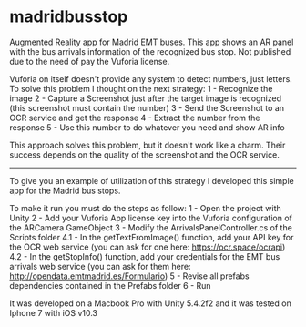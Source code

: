 # madridbusstop
Augmented Reality app for Madrid EMT buses. This app shows an AR panel with the bus arrivals information of the recognized bus stop. Not published due to the need of pay the Vuforia license.

Vuforia on itself doesn't provide any system to detect numbers, just letters. To solve this problem I thought on the next strategy:
  1 - Recognize the image
  2 - Capture a Screenshot just after the target image is recognized (this screenshot must contain the number)
  3 - Send the Screenshot to an OCR service and get the response
  4 - Extract the number from the response
  5 - Use this number to do whatever you need and show AR info
  
This approach solves this problem, but it doesn't work like a charm. Their success depends on the quality of the screenshot and the OCR service.

*******************************

To give you an example of utilization of this strategy I developed this simple app for the Madrid bus stops.

To make it run you must do the steps as follow:
  1 - Open the project with Unity
  2 - Add your Vuforia App license key into the Vuforia configuration of the ARCamera GameObject
  3 - Modify the ArrivalsPanelController.cs of the Scripts folder
    4.1 - In the getTextFromImage() function, add your API key for the OCR web service (you can ask for one here: https://ocr.space/ocrapi)
    4.2 - In the getStopInfo() function, add your credentials for the EMT bus arrivals web service (you can ask for them here: http://opendata.emtmadrid.es/Formulario)
  5 - Revise all prefabs dependencies contained in the Prefabs folder
  6 - Run
  
It was developed on a Macbook Pro with Unity 5.4.2f2 and it was tested on Iphone 7 with iOS v10.3
